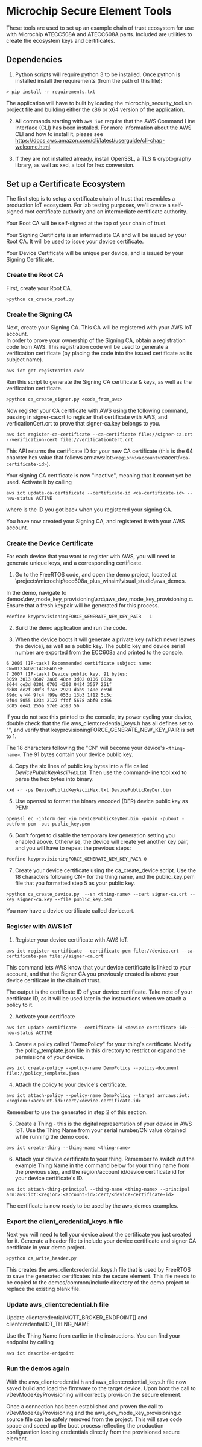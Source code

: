 # Microchip Secure Element Tools

These tools are used to set up an example chain of trust ecosystem for use with
Microchip ATECC508A and ATECC608A parts. Included are utilities to create the
ecosystem keys and certificates.

## Dependencies

1) Python scripts will require python 3 to be installed. Once python is installed
install the requirements (from the path of this file):

```
> pip install -r requirements.txt
```

The application will have to built by loading the microchip_security_tool.sln
project file and building either the x86 or x64 version of the application.

2) All commands starting with `aws iot` require that the AWS Command Line Interface (CLI) has been installed.  For more information about the AWS CLI and how to install it, please see
https://docs.aws.amazon.com/cli/latest/userguide/cli-chap-welcome.html.

3) If they are not installed already, install OpenSSL, a TLS & cryptography library, as well as xxd, a tool for hex conversion.

## Set up a Certificate Ecosystem

The first step is to setup a certificate chain of trust that resembles a production IoT ecosystem. For lab testing purposes, we'll create a self-signed root certificate authority and an intermediate certificate authority.

Your Root CA will be self-signed at the top of your chain of trust.  

Your Signing Certificate is an intermediate CA and will be issued by your Root CA.  It will be used to issue your device certificate.

Your Device Certificate will be unique per device, and is issued by your Signing Certificate.

### Create the Root CA
First, create your Root CA.  
```
>python ca_create_root.py 
```

### Create the Signing CA
Next, create your Signing CA.  This CA will be registered with your AWS IoT account.  
In order to prove your ownership of the Signing CA, obtain a registration code from AWS.
This registration code will be used to generate a verification certificate (by placing the code into the issued certificate as its subject name).

```
aws iot get-registration-code
```

Run this script to generate the Signing CA certificate & keys, as well as the verification certificate.

```
>python ca_create_signer.py <code_from_aws>
```

Now register your CA certificate with AWS using the following command, passing in signer-ca.crt to
register that certificate with AWS, and verficationCert.crt to prove that signer-ca.key belongs to you.

```
aws iot register-ca-certificate --ca-certificate file://signer-ca.crt --verification-cert file://verificationCert.crt
```

This API returns the certificate ID for your new CA certificate (this is the 64 charcter hex value that follows arn:aws:iot:`<region>`:`<account>`:cacert/`<ca-certificate-id>`).

Your signing CA certificate is now "inactive", meaning that it cannot yet be used.  Activate it by 
calling 

```
aws iot update-ca-certificate --certificate-id <ca-certificate-id> --new-status ACTIVE
```
where <ca-certificate-id> is the ID you got back when you registered your signing CA.

You have now created your Signing CA, and registered it with your AWS account.

### Create the Device Certificate
For each device that you want to register with AWS, you will need to generate
unique keys, and a corresponding certificate.

1) Go to the FreeRTOS code, and open the demo project, located at <amazon-freertos-root>\projects\microchip\ecc608a_plus_winsim\visual_studio\aws_demos.

In the demo, navigate to 
demos\dev_mode_key_provisioning\src\aws_dev_mode_key_provisioning.c.  
Ensure that a fresh keypair will be generated for this process.
```
#define keyprovisioningFORCE_GENERATE_NEW_KEY_PAIR   1
```
2) Build the demo application and run the code.

3) When the device boots it will generate a private key (which never leaves the device),
as well as a public key. The public key and device serial number are exported from the 
ECC608a and printed to the console.

```
6 2005 [IP-task] Recommended certificate subject name: CN=01234D2C14CBEAD5EE
7 2007 [IP-task] Device public key, 91 bytes:
3059 3013 0607 2a86 48ce 3d02 0106 082a
8644 ce3d 0301 0703 4200 0424 3557 251f
d8b8 de2f 80f8 f743 2929 dab9 140e c69d
89dc ef44 9fc4 f99e 053b 13b3 1f12 5c3c
0f04 5055 1234 2127 ffdf 5678 abf0 cd66
3d85 ee41 255a 57e0 a393 56
```
If you do not see this printed to the console, try power cycling your device, double
check that the file aws_clientcredential_keys.h has all defines set to "", and verify
that keyprovisioningFORCE_GENERATE_NEW_KEY_PAIR is set to 1.

The 18 characters following the "CN" will become your device's `<thing-name>`.  The 91
bytes contain your device public key.

4) Copy the six lines of public key bytes into a file called *DevicePublicKeyAsciiHex.txt*. 
Then use the command-line tool xxd to parse the hex bytes into binary:

```
xxd -r -ps DevicePublicKeyAsciiHex.txt DevicePublicKeyDer.bin
```

5) Use openssl to format the binary encoded (DER) device public key as PEM:

```
openssl ec -inform der -in DevicePublicKeyDer.bin -pubin -pubout -outform pem -out public_key.pem
```

6) Don't forget to disable the temporary key generation setting you enabled above. 
Otherwise, the device will create yet another key pair, and you will have to repeat the previous steps:

```
#define keyprovisioningFORCE_GENERATE_NEW_KEY_PAIR 0
```
7) Create your device certificate using the ca_create_device script. 
Use the 18 characters following CN= for the thing name, and the public_key.pem file
that you formatted step 5 as your public key.

```
>python ca_create_device.py  --sn <thing-name> --cert signer-ca.crt --key signer-ca.key --file public_key.pem
```

You now have a device certificate called device.crt.


### Register with AWS IoT

1) Register your device certificate with AWS IoT.  
```
aws iot register-certificate --certificate-pem file://device.crt --ca-certificate-pem file://signer-ca.crt
```
This command lets AWS know that your device certificate is linked to your account, and that the Signer CA
you previously created is above your device certificate in the chain of trust.

The output is the certificate ID of your device certificate.  Take note of your certificate
ID, as it will be used later in the instructions when we attach a policy to it.

2) Activate your certificate 
```
aws iot update-certificate --certificate-id <device-certificate-id> --new-status ACTIVE
```

3) Create a policy called "DemoPolicy" for your thing's certificate.
Modify the policy_template.json file in this directory to restrict or expand the permissions of your device.
```
aws iot create-policy --policy-name DemoPolicy --policy-document file://policy_template.json
```

4) Attach the policy to your device's certificate.
```
aws iot attach-policy --policy-name DemoPolicy --target arn:aws:iot:<region>:<account-id>:cert/<device-certificate-id>
```
Remember to use the <device-certificate-id> generated in step 2 of this section.

5) Create a Thing - this is the digital representation of your device in AWS IoT.
Use the Thing Name from your serial number/CN value obtained while running the demo code.

```
aws iot create-thing --thing-name <thing-name>
```

6) Attach your device certificate to your thing.  Remember to switch out the example Thing Name in the command below for your thing name from the previous step, and the region/account
id/device certificate id for your device certificate's ID.
```
aws iot attach-thing-principal --thing-name <thing-name> --principal arn:aws:iot:<region>:<account-id>:cert/<device-certificate-id>
```

The certificate is now ready to be used by the aws_demos examples.

### Export the client_credential_keys.h file
Next you will need to tell your device about the certificate you just created for it.
Generate a header file to include your device certificate and signer CA certificate
in your demo project.
```
>python ca_write_header.py
```

This creates the aws_clientcredential_keys.h file that is used by 
FreeRTOS to save the generated certificates into the secure element. 
This file needs to be copied to the demos/common/include directory of the 
demo project to replace the existing blank file.

### Update aws_clientcredential.h file
Update clientcredentialMQTT_BROKER_ENDPOINT[] and clientcredentialIOT_THING_NAME

Use the Thing Name from earlier in the instructions.  You can find your endpoint 
by calling
```
aws iot describe-endpoint
```


### Run the demos again

With the aws_clientcredential.h and aws_clientcredential_keys.h file now 
saved build and load the firmware to the target device. Upon boot the call to
vDevModeKeyProvisioning will correctly provision the secure element. 

Once a connection has been established and proven
the call to vDevModeKeyProvisioning and the aws_dev_mode_key_provisioning.c 
source file can be safely removed from the project. This will save code space
and speed up the boot process reflecting the production configuration loading
credentials directly from the provisioned secure element.







